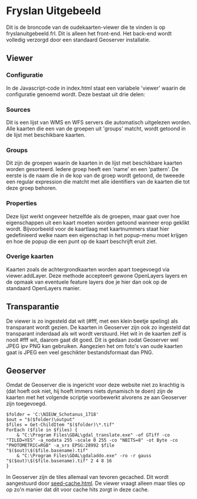 # Fryslan Uitgebeeld
Dit is de broncode van de oudekaarten-viewer die te vinden is op fryslanuitgebeeld.frl. Dit is alleen het front-end. Het back-end wordt volledig verzorgd door een standaard Geoserver installatie.

## Viewer

### Configuratie
In de Javascript-code in index.html staat een variabele 'viewer' waarin de configuratie genoemd wordt. Deze bestaat uit drie delen:

### Sources
Dit is een lijst van WMS en WFS servers die automatisch uitgelezen worden. Alle kaarten die een van de groepen uit 'groups' matcht, wordt getoond in de lijst met beschikbare kaarten.

### Groups
Dit zijn de groepen waarin de kaarten in de lijst met beschikbare kaarten worden gesorteerd. Iedere groep heeft een 'name' en een 'pattern'. De eerste is de naam die in de kop van de groep wordt getoond, de tweeede een regular expression die matcht met alle identifiers van de kaarten die tot deze groep behoren.

### Properties
Deze lijst werkt ongeveer hetzelfde als de groepen, maar gaat over hoe eigenschappen uit een kaart moeten worden getoond wanneer erop geklikt wordt. Bijvoorbeeld voor de kaartlaag met kaartnummers staat hier gedefinieerd welke naam een eigenschap in het popup-menu moet krijgen en hoe de popup die een punt op de kaart beschrijft eruit ziet.

### Overige kaarten
Kaarten zoals de achtergrondkaarten worden apart toegevoegd via viewer.addLayer. Deze methode accepteert gewone OpenLayers layers en de opmaak van eventuele feature layers doe je hier dan ook op de standaard OpenLayers manier.

## Transparantie
De viewer is zo ingesteld dat wit (#fff, met een klein beetje speling) als transparant wordt gezien. De kaarten in Geoserver zijn ook zo ingesteld dat transparant inderdaad als wit wordt verstuurd. Het wit in de kaarten zelf is nooit #fff wit, daarom gaat dit goed. Dit is gedaan zodat Geoserver wel JPEG ipv PNG kan gebruiken. Aangezien het om foto's van oude kaarten gaat is JPEG een veel geschikter bestandsformaat dan PNG.

## Geoserver
Omdat de Geoserver die is ingericht voor deze website niet zo krachtig is (dat hoeft ook niet, hij hoeft immers niets dynamisch te doen) zijn de kaarten met het volgende scriptje voorbewerkt alvorens ze aan Geoserver zijn toegevoegd.

```
$folder = 'C:\NIEUW_Schotanus_1718'
$out = "$($folder)\output"
$files = Get-ChildItem "$($folder)\*.tif"
ForEach ($file in $files) {
    & "C:\Program Files\GDAL\gdal_translate.exe" -of GTiff -co "TILED=YES" -a_nodata 255 -scale 0 255 -co "NBITS=8" -ot Byte -co "PHOTOMETRIC=RGB" -a_srs EPSG:28992 $file "$($out)\$($file.basename).tif"
    & "C:\Program Files\GDAL\gdaladdo.exe" -ro -r gauss "$($out)\$($file.basename).tif" 2 4 8 16
}
```

In Geoserver zijn de tiles allemaal van tevoren gecached. Dit wordt aangestuurd door [seed-cache.html](https://gist.github.com/jelmervdl/eb7cbed5d6042d2a9789fc20254aef42). De viewer vraagt alleen maar tiles op op zo'n manier dat dit voor cache hits zorgt in deze cache.
